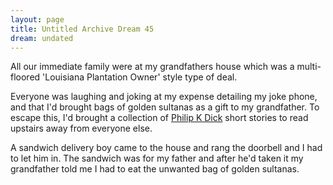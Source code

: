 ```yaml
---
layout: page
title: Untitled Archive Dream 45
dream: undated
---
```


All our immediate family were at my grandfathers house which was a multi-floored 'Louisiana Plantation Owner' style type of deal.

Everyone was laughing and joking at my expense detailing my joke phone, and that I'd brought bags of golden sultanas as a gift to my grandfather. To escape this, I'd brought a collection of <a href="https://en.wikipedia.org/wiki/Philip_K._Dick">Philip K Dick</a> short stories to read upstairs away from everyone else.

A sandwich delivery boy came to the house and rang the doorbell and I had to let him in. The sandwich was for my father and after he'd taken it my grandfather told me I had to eat the unwanted bag of golden sultanas.